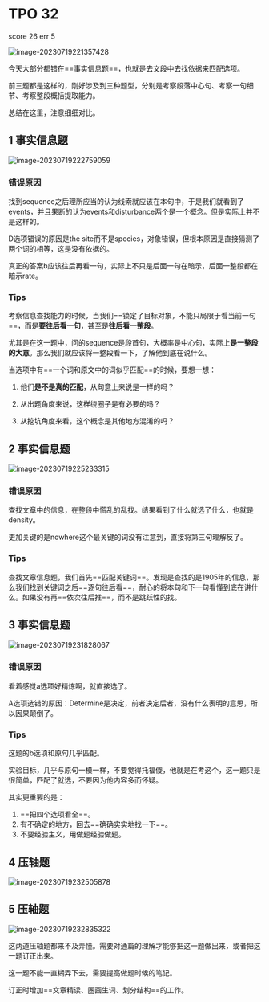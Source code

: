 # TPO 32

score 26 err 5

![image-20230719221357428](https://cdn.jsdelivr.net/gh/Zhu-Shatong/cloudimg/img/image-20230719221357428.png)

今天大部分都错在==事实信息题==，也就是去文段中去找依据来匹配选项。

前三题都是这样的，刚好涉及到三种题型，分别是考察段落中心句、考察一句细节、考察整段概括提取能力。

总结在这里，注意细细对比。



## 1 事实信息题

![image-20230719222759059](https://cdn.jsdelivr.net/gh/Zhu-Shatong/cloudimg/img/image-20230719222759059.png)

### 错误原因

找到sequence之后理所应当的认为线索就应该在本句中，于是我们就看到了events，并且果断的认为events和disturbance两个是一个概念。但是实际上并不是这样的。

D选项错误的原因是the site而不是species，对象错误，但根本原因是直接猜测了两个词的相等，这是没有依据的。

真正的答案b应该往后再看一句，实际上不只是后面一句在暗示，后面一整段都在暗示rate。

### Tips

考察信息查找能力的时候，当我们==锁定了目标对象，不能只局限于看当前一句==，而是**要往后看一句**，甚至是**往后看一整段**。

尤其是在这一题中，问的sequence是段首句，大概率是中心句，实际上**是一整段的大意**。那么我们就应该将一整段看一下，了解他到底在说什么。

当选项中有==一个词和原文中的词似乎匹配==的时候，要想一想：

1. 他们**是不是真的匹配**，从句意上来说是一样的吗？

2. 从出题角度来说，这样绕圈子是有必要的吗？

3. 从挖坑角度来看，这个概念是其他地方混淆的吗？



## 2 事实信息题

![image-20230719225233315](https://cdn.jsdelivr.net/gh/Zhu-Shatong/cloudimg/img/image-20230719225233315.png)

### 错误原因

查找文章中的信息，在整段中慌乱的乱找。结果看到了什么就选了什么，也就是density。

更加关键的是nowhere这个最关键的词没有注意到，直接将第三句理解反了。

### Tips

查找文章信息题，我们首先==匹配关键词==。发现是查找的是1905年的信息，那么我们找到关键词之后==逐句往后看==，耐心的将本句和下一句看懂到底在讲什么。如果没有再==依次往后推==，而不是跳跃性的找。



## 3 事实信息题

![image-20230719231828067](https://cdn.jsdelivr.net/gh/Zhu-Shatong/cloudimg/img/image-20230719231828067.png)

### 错误原因

看着感觉a选项好精炼啊，就直接选了。

A选项选错的原因：Determine是决定，前者决定后者，没有什么表明的意思，所以因果颠倒了。

### Tips

这题的b选项和原句几乎匹配。

实验目标，几乎与原句一模一样，不要觉得托福傻，他就是在考这个，这一题只是很简单，匹配了就选，不要因为他内容多而怀疑。

其实更重要的是：

1. ==把四个选项看全==。
2. 有不确定的地方，回去==确确实实地找一下==。
3. 不要经验主义，用做题经验做题。



## 4 压轴题

![image-20230719232505878](https://cdn.jsdelivr.net/gh/Zhu-Shatong/cloudimg/img/image-20230719232505878.png)



## 5 压轴题

![image-20230719232835322](https://cdn.jsdelivr.net/gh/Zhu-Shatong/cloudimg/img/image-20230719232835322.png)



这两道压轴题都来不及弄懂。需要对通篇的理解才能够把这一题做出来，或者把这一题订正出来。

这一题不能一直糊弄下去，需要提高做题时候的笔记。

订正时增加==文章精读、圈画生词、划分结构==的工作。

